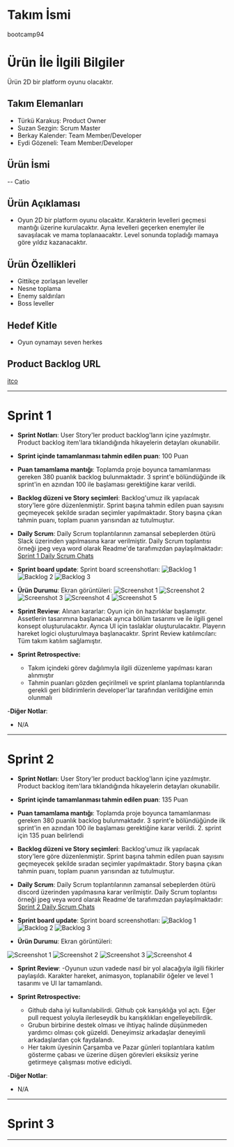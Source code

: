 # **Takım İsmi**

bootcamp94

# Ürün İle İlgili Bilgiler

Ürün 2D bir platform oyunu olacaktır.

## Takım Elemanları

- Türkü Karakuş: Product Owner
- Suzan Sezgin: Scrum Master
- Berkay Kalender: Team Member/Developer
- Eydi Gözeneli: Team Member/Developer

## Ürün İsmi

-- Catio

## Ürün Açıklaması

- Oyun 2D bir platform oyunu olacaktır. Karakterin levelleri geçmesi mantığı üzerine kurulacaktır. Ayrıa levelleri geçerken  enemyler ile savaşılacak ve mama toplanaacaktır. Level sonunda topladığı mamaya göre yıldız kazanacaktır.

## Ürün Özellikleri

- Gittikçe zorlaşan leveller
- Nesne toplama
- Enemy saldırıları
- Boss leveller

## Hedef Kitle

- Oyun oynamayı seven herkes

## Product Backlog URL

[itco](https://app.clickup.com/4514905/v/li/204119291)

---

# Sprint 1

- **Sprint Notları**: User Story'ler product backlog'ların içine yazılmıştır. Product backlog item'lara tıklandığında hikayelerin detayları okunabilir.

- **Sprint içinde tamamlanması tahmin edilen puan**: 100 Puan

- **Puan tamamlama mantığı**: Toplamda proje boyunca tamamlanması gereken 380 puanlık backlog bulunmaktadır. 3 sprint'e bölündüğünde ilk sprint'in en azından 100 ile başlaması gerektiğine karar verildi.

- **Backlog düzeni ve Story seçimleri**: Backlog'umuz ilk yapılacak story'lere göre düzenlenmiştir. Sprint başına tahmin edilen puan sayısını geçmeyecek şekilde sıradan seçimler yapılmaktadır. Story başına çıkan tahmin puanı, toplam puanın yarısından az tutulmuştur. 

- **Daily Scrum**: Daily Scrum toplantılarının zamansal sebeplerden ötürü Slack üzerinden yapılmasına karar verilmiştir. Daily Scrum toplantısı örneği jpeg veya word olarak Readme'de tarafımızdan paylaşılmaktadır: [Sprint 1 Daily Scrum Chats](https://github.com/w3eydi/bootcamp94/blob/sprint/img/Sprint/DailyScrumMeetingNotesSprint1.docx)

- **Sprint board update**: Sprint board screenshotları: 
![Backlog 1](https://github.com/w3eydi/bootcamp94/blob/sprint/img/Sprint/BoardScreenShats/Sprint1_1.png) 
![Backlog 2](https://github.com/w3eydi/bootcamp94/blob/sprint/img/Sprint/BoardScreenShats/Sprint1_2.png) 
![Backlog 3](https://github.com/w3eydi/bootcamp94/blob/sprint/img/Sprint/BoardScreenShats/Sprint1_3.png)

- **Ürün Durumu**: Ekran görüntüleri:
![Screenshot 1](https://github.com/w3eydi/bootcamp94/blob/UI/img/UI/Baslang%C4%B1c.png)
![Screenshot 2](https://github.com/w3eydi/bootcamp94/blob/UI/img/UI/oyunekran%C4%B1.png)
![Screenshot 3](https://github.com/w3eydi/bootcamp94/blob/UI/img/UI/b%C3%B6l%C3%BCmsonu.png)
![Screenshot 4](img/Design/characters.png)
![Screenshot 5](img/Design/tilesets.png)

- **Sprint Review**: 
Alınan kararlar: Oyun için ön hazırlıklar başlamıştır. Assetlerin tasarımına başlanacak ayrıca bölüm tasarımı ve ile ilgili genel konsept oluşturulacaktır. Ayrıca UI için taslaklar oluşturulacaktır. Playerın hareket logici oluşturulmaya başlanacaktır.  Sprint Review katılımcıları: Tüm takım katılım sağlamıştır.

- **Sprint Retrospective:**
  - Takım içindeki görev dağılımıyla ilgili düzenleme yapılması kararı alınmıştır
  - Tahmin puanları gözden geçirilmeli ve sprint planlama toplantılarında gerekli geri bildirimlerin developer'lar tarafından verildiğine emin olunmalı
 

-**Diğer Notlar**:
- N/A

---

# Sprint 2


- **Sprint Notları**: User Story'ler product backlog'ların içine yazılmıştır. Product backlog item'lara tıklandığında hikayelerin detayları okunabilir.

- **Sprint içinde tamamlanması tahmin edilen puan**: 135 Puan

- **Puan tamamlama mantığı**: Toplamda proje boyunca tamamlanması gereken 380 puanlık backlog bulunmaktadır. 3 sprint'e bölündüğünde ilk sprint'in en azından 100 ile başlaması gerektiğine karar verildi.  2. sprint için 135 puan belirlendi

- **Backlog düzeni ve Story seçimleri**: Backlog'umuz ilk yapılacak story'lere göre düzenlenmiştir. Sprint başına tahmin edilen puan sayısını geçmeyecek şekilde sıradan seçimler yapılmaktadır. Story başına çıkan tahmin puanı, toplam puanın yarısından az tutulmuştur. 

- **Daily Scrum**: Daily Scrum toplantılarının zamansal sebeplerden ötürü discord üzerinden yapılmasına karar verilmiştir. Daily Scrum toplantısı örneği jpeg veya word olarak Readme'de tarafımızdan paylaşılmaktadır: [Sprint 2 Daily Scrum Chats](https://github.com/w3eydi/bootcamp94/blob/sprint/img/Sprint/DailyScrumMeetingNotesSprint2.docx)

- **Sprint board update**: Sprint board screenshotları: 
![Backlog 1](https://github.com/w3eydi/bootcamp94/blob/sprint/img/Sprint/BoardScreenShats/Sprint2_1.png) 
![Backlog 2](https://github.com/w3eydi/bootcamp94/blob/sprint/img/Sprint/BoardScreenShats/Sprint2_2.png) 
![Backlog 3](https://github.com/w3eydi/bootcamp94/blob/sprint/img/Sprint/BoardScreenShats/Sprint2_3.png) 

- **Ürün Durumu**: Ekran görüntüleri:


![Screenshot 1](https://github.com/w3eydi/bootcamp94/blob/sprint/img/Sprint/GameScreenSharts/1.png)
![Screenshot 2](https://github.com/w3eydi/bootcamp94/blob/sprint/img/Sprint/GameScreenSharts/2.png)
![Screenshot 3](https://github.com/w3eydi/bootcamp94/blob/sprint/img/Sprint/GameScreenSharts/3.png)
![Screenshot 4](https://github.com/w3eydi/bootcamp94/blob/sprint/img/Sprint/GameScreenSharts/4.png)

- **Sprint Review**: 
-Oyunun uzun vadede nasıl bir yol alacağıyla ilgili fikirler paylaşıldı. Karakter hareket, animasyon, toplanabilir öğeler ve level 1 tasarımı ve UI lar tamamlandı.

- **Sprint Retrospective:**
  - Github daha iyi kullanılabilirdi. Github çok karışıklığa yol açtı. Eğer pull request yoluyla ilerleseydik bu karışıklıkları engelleyebilirdik.
  - Grubun birbirine destek olması ve ihtiyaç halinde düşünmeden yardımcı olması çok güzeldi. Deneyimsiz arkadaşlar deneyimli arkadaşlardan çok faydalandı.
  - Her takım üyesinin Çarşamba ve Pazar günleri toplantılara katılım gösterme çabası ve üzerine düşen görevleri eksiksiz yerine getirmeye çalışması motive ediciydi.

 

-**Diğer Notlar**:
- N/A

---
# Sprint 3



---